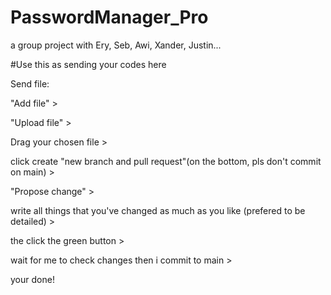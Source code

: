 # PasswordManager_Pro
a group project with Ery, Seb, Awi, Xander, Justin...

#Use this as sending your codes here

Send file:

"Add file" > 

"Upload file" >

Drag your chosen file >

click create "new branch and pull request"(on the bottom, pls don't commit on main) > 

"Propose change" > 

write all things that you've changed as much as you like (prefered to be detailed) >

the click the green button > 

wait for me to check changes then i commit to main > 

your done!
